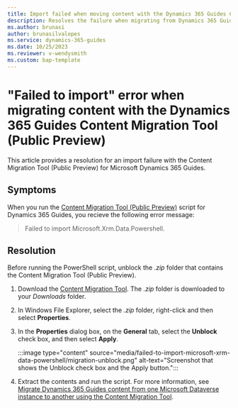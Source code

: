 ```yaml
---
title: Import failed when moving content with the Dynamics 365 Guides Content Migration Tool
description: Resolves the failure when migrating from Dynamics 365 Guides using the Content Migration Tool (Public Preview).
ms.author: brunasi
author: brunasilvalopes
ms.service: dynamics-365-guides
ms.date: 10/25/2023
ms.reviewer: v-wendysmith
ms.custom: bap-template 
---
```

# "Failed to import" error when migrating content with the Dynamics 365 Guides Content Migration Tool (Public Preview)

This article provides a resolution for an import failure with the Content Migration Tool (Public Preview) for Microsoft Dynamics 365 Guides.

## Symptoms

When you run the [Content Migration Tool (Public Preview)](https://aka.ms/ContentMigrationTool) script for Dynamics 365 Guides, you recieve the following error message:

> Failed to import Microsoft.Xrm.Data.Powershell.

## Resolution

Before running the PowerShell script, unblock the *.zip* folder that contains the Content Migration Tool (Public Preview).

1. Download the [Content Migration Tool](https://aka.ms/ContentMigrationTool). The *.zip* folder is downloaded to your *Downloads* folder.

1. In Windows File Explorer, select the *.zip* folder, right-click and then select **Properties**.

1. In the **Properties** dialog box, on the **General** tab, select the **Unblock** check box, and then select **Apply**.

   :::image type="content" source="media/failed-to-import-microsoft-xrm-data-powershell/migration-unblock.png" alt-text="Screenshot that shows the Unblock check box and the Apply button.":::

1. Extract the contents and run the script. For more information, see [Migrate Dynamics 365 Guides content from one Microsoft Dataverse instance to another using the Content Migration Tool](/dynamics365/mixed-reality/guides/migrate).

